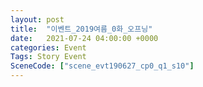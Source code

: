 ```yaml
---
layout: post
title:  "이벤트_2019여름_0화_오프닝"
date:   2021-07-24 04:00:00 +0000
categories: Event
Tags: Story Event
SceneCode: ["scene_evt190627_cp0_q1_s10"]
---
```

